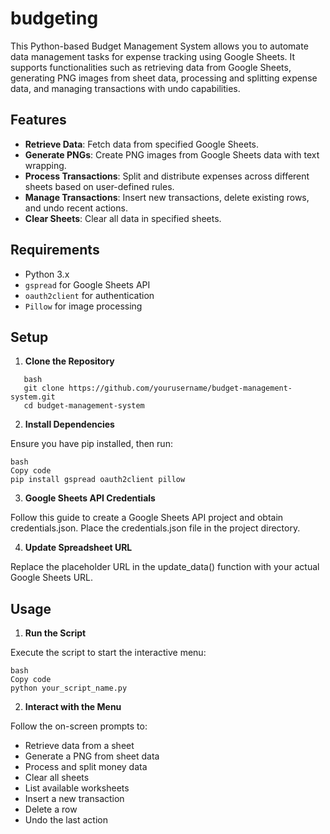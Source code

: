 # budgeting
This Python-based Budget Management System allows you to automate data management tasks for expense tracking using Google Sheets. It supports functionalities such as retrieving data from Google Sheets, generating PNG images from sheet data, processing and splitting expense data, and managing transactions with undo capabilities.

## Features

- **Retrieve Data**: Fetch data from specified Google Sheets.
- **Generate PNGs**: Create PNG images from Google Sheets data with text wrapping.
- **Process Transactions**: Split and distribute expenses across different sheets based on user-defined rules.
- **Manage Transactions**: Insert new transactions, delete existing rows, and undo recent actions.
- **Clear Sheets**: Clear all data in specified sheets.

## Requirements

- Python 3.x
- `gspread` for Google Sheets API
- `oauth2client` for authentication
- `Pillow` for image processing

## Setup

1. **Clone the Repository**
```
   bash
   git clone https://github.com/yourusername/budget-management-system.git
   cd budget-management-system
```
2. **Install Dependencies**

Ensure you have pip installed, then run:
```
bash
Copy code
pip install gspread oauth2client pillow
```
3. **Google Sheets API Credentials**

Follow this guide to create a Google Sheets API project and obtain credentials.json.
Place the credentials.json file in the project directory.

4. **Update Spreadsheet URL**

Replace the placeholder URL in the update_data() function with your actual Google Sheets URL.

## **Usage**
1. **Run the Script**

Execute the script to start the interactive menu:
```
bash
Copy code
python your_script_name.py
```
2. **Interact with the Menu**

Follow the on-screen prompts to:

- Retrieve data from a sheet
- Generate a PNG from sheet data
- Process and split money data
- Clear all sheets
- List available worksheets
- Insert a new transaction
- Delete a row
- Undo the last action
